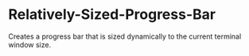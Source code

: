 # Relatively-Sized-Progress-Bar
Creates a progress bar that is sized dynamically to the current terminal window size. 
